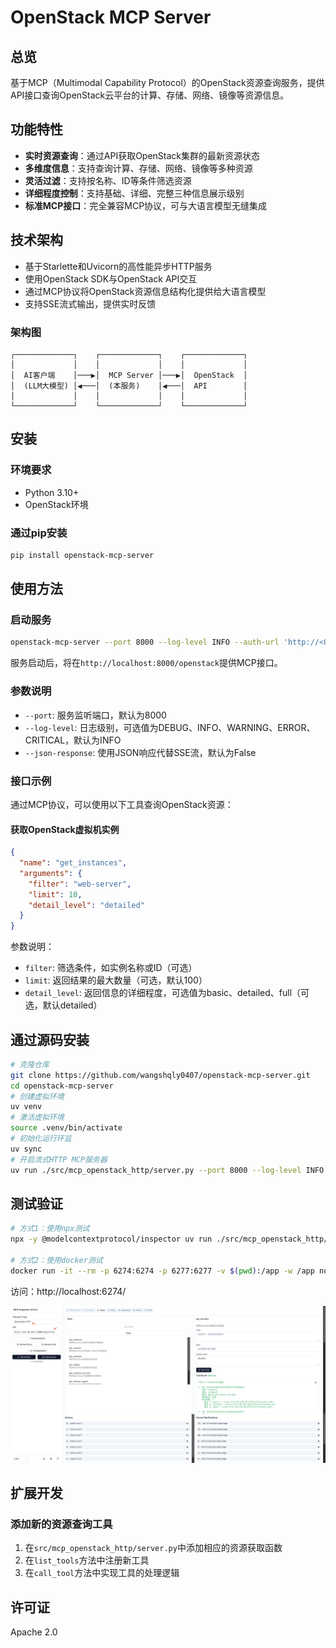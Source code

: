 # OpenStack MCP Server

## 总览

基于MCP（Multimodal Capability Protocol）的OpenStack资源查询服务，提供API接口查询OpenStack云平台的计算、存储、网络、镜像等资源信息。

## 功能特性

- **实时资源查询**：通过API获取OpenStack集群的最新资源状态
- **多维度信息**：支持查询计算、存储、网络、镜像等多种资源
- **灵活过滤**：支持按名称、ID等条件筛选资源
- **详细程度控制**：支持基础、详细、完整三种信息展示级别
- **标准MCP接口**：完全兼容MCP协议，可与大语言模型无缝集成

## 技术架构

- 基于Starlette和Uvicorn的高性能异步HTTP服务
- 使用OpenStack SDK与OpenStack API交互
- 通过MCP协议将OpenStack资源信息结构化提供给大语言模型
- 支持SSE流式输出，提供实时反馈

### 架构图

```
┌─────────────┐    ┌─────────────┐    ┌─────────────┐
│             │    │             │    │             │
│  AI客户端    │───▶│  MCP Server │───▶│  OpenStack  │
│  (LLM大模型) │◀───│  (本服务)    │◀───│  API        │
│             │    │             │    │             │
└─────────────┘    └─────────────┘    └─────────────┘
```

## 安装

### 环境要求

- Python 3.10+
- OpenStack环境

### 通过pip安装

```bash
pip install openstack-mcp-server
```

## 使用方法

### 启动服务

```bash
openstack-mcp-server --port 8000 --log-level INFO --auth-url 'http://<OpenStack-API-Endpoint>:5000/v3' --username '<OpenStack-Admin-User>' --password '<OpenStack-Admin-Password>'
```

服务启动后，将在`http://localhost:8000/openstack`提供MCP接口。

### 参数说明

- `--port`: 服务监听端口，默认为8000
- `--log-level`: 日志级别，可选值为DEBUG、INFO、WARNING、ERROR、CRITICAL，默认为INFO
- `--json-response`: 使用JSON响应代替SSE流，默认为False

### 接口示例

通过MCP协议，可以使用以下工具查询OpenStack资源：

#### 获取OpenStack虚拟机实例

```json
{
  "name": "get_instances",
  "arguments": {
    "filter": "web-server",
    "limit": 10,
    "detail_level": "detailed"
  }
}
```

参数说明：
- `filter`: 筛选条件，如实例名称或ID（可选）
- `limit`: 返回结果的最大数量（可选，默认100）
- `detail_level`: 返回信息的详细程度，可选值为basic、detailed、full（可选，默认detailed）

## 通过源码安装

```bash
# 克隆仓库
git clone https://github.com/wangshqly0407/openstack-mcp-server.git
cd openstack-mcp-server
# 创建虚拟环境
uv venv
# 激活虚拟环境
source .venv/bin/activate
# 初始化运行环监
uv sync
# 开启流式HTTP MCP服务器
uv run ./src/mcp_openstack_http/server.py --port 8000 --log-level INFO --auth-url 'http://<OpenStack-API-Endpoint>:5000/v3' --username '<OpenStack-Admin-User>' --password '<OpenStack-Admin-Password>'
```

## 测试验证

```bash
# 方式1：使用npx测试
npx -y @modelcontextprotocol/inspector uv run ./src/mcp_openstack_http/server.py --port 8000 --log-level INFO --auth-url 'http://<OpenStack-API-Endpoint>:5000/v3' --username '<OpenStack-Admin-User>' --password '<OpenStack-Admin-Password>'

# 方式2：使用docker测试
docker run -it --rm -p 6274:6274 -p 6277:6277 -v $(pwd):/app -w /app node:18 npx -y @modelcontextprotocol/inspector uv run ./src/mcp_openstack_http/server.py --port 8000 --log-level INFO --auth-url 'http://<OpenStack-API-Endpoint>:5000/v3' --username '<OpenStack-Admin-User>' --password '<OpenStack-Admin-Password>'
```

访问：http://localhost:6274/

![image](./img/image.png)

## 扩展开发

### 添加新的资源查询工具

1. 在`src/mcp_openstack_http/server.py`中添加相应的资源获取函数
2. 在`list_tools`方法中注册新工具
3. 在`call_tool`方法中实现工具的处理逻辑

## 许可证

Apache 2.0
